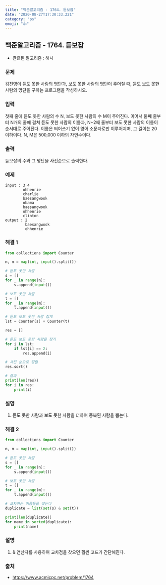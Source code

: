 ```yaml
---
title: "백준알고리즘 - 1764. 듣보잡"
date: "2020-08-27T17:30:33.221"
category: "ps"
emoji: "👍"
---
```


## 백준알고리즘 - 1764. 듣보잡

- 관련된 알고리즘 : 해시

### 문제

김진영이 듣도 못한 사람의 명단과, 보도 못한 사람의 명단이 주어질 때, 듣도 보도 못한 사람의 명단을 구하는 프로그램을 작성하시오.

### 입력

첫째 줄에 듣도 못한 사람의 수 N, 보도 못한 사람의 수 M이 주어진다. 이어서 둘째 줄부터 N개의 줄에 걸쳐 듣도 못한 사람의 이름과, N+2째 줄부터 보도 못한 사람의 이름이 순서대로 주어진다. 이름은 띄어쓰기 없이 영어 소문자로만 이루어지며, 그 길이는 20 이하이다. N, M은 500,000 이하의 자연수이다.

### 출력

듣보잡의 수와 그 명단을 사전순으로 출력한다.

### 예제

```
input : 3 4
        ohhenrie
        charlie
        baesangwook
        obama
        baesangwook
        ohhenrie
        clinton
output : 2
         baesangwook
         ohhenrie
```

### 해결 1

```python
from collections import Counter

n, m = map(int, input().split())

# 듣도 못한 사람
s = []
for _ in range(n):
    s.append(input())

# 보도 못한 사람
t = []
for _ in range(m):
    t.append(input())

# 듣도 보도 못한 사람 집계
lst = Counter(s) + Counter(t)

res = []

# 듣도 보도 못한 사람을 찾기
for i in lst:
    if lst[i] == 2:
        res.append(i)

# 사전 순으로 정렬
res.sort()

# 결과
print(len(res))
for i in res:
    print(i)

```

### 설명

1. 듣도 못한 사람과 보도 못한 사람을 더하여 중복된 사람을 뽑는다.

### 해결 2

```python
from collections import Counter

n, m = map(int, input().split())

# 듣도 못한 사람
s = []
for _ in range(n):
    s.append(input())

# 보도 못한 사람
t = []
for _ in range(m):
    t.append(input())

# 교차하는 이름들을 찾는다
duplicate = list(set(s) & set(t))

print(len(duplicate))
for name in sorted(duplicate):
    print(name)

```

### 설명

1. & 연산자를 사용하여 교차점을 찾으면 훨씬 코드가 간단해진다.

### 출처

- https://www.acmicpc.net/problem/1764
